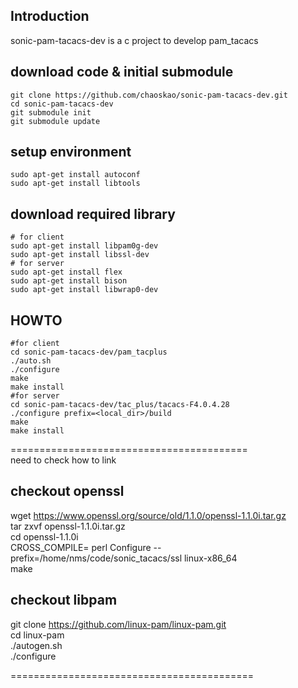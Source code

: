 ## Introduction
sonic-pam-tacacs-dev is a c project to develop pam_tacacs

## download code & initial submodule
    git clone https://github.com/chaoskao/sonic-pam-tacacs-dev.git  
    cd sonic-pam-tacacs-dev  
    git submodule init  
    git submodule update  

## setup environment
    sudo apt-get install autoconf  
    sudo apt-get install libtools

## download required library
    # for client
    sudo apt-get install libpam0g-dev  
    sudo apt-get install libssl-dev
	# for server
	sudo apt-get install flex  
	sudo apt-get install bison  
	sudo apt-get install libwrap0-dev

## HOWTO
    #for client
    cd sonic-pam-tacacs-dev/pam_tacplus  
    ./auto.sh  
    ./configure  
    make
	make install
    #for server
    cd sonic-pam-tacacs-dev/tac_plus/tacacs-F4.0.4.28
	./configure prefix=<local_dir>/build
    make
    make install


=========================================  
need to check how to link
## checkout openssl
wget https://www.openssl.org/source/old/1.1.0/openssl-1.1.0i.tar.gz  
tar zxvf openssl-1.1.0i.tar.gz  
cd openssl-1.1.0i  
CROSS_COMPILE= perl Configure --prefix=/home/nms/code/sonic_tacacs/ssl linux-x86_64  
make

## checkout libpam
git clone https://github.com/linux-pam/linux-pam.git  
cd linux-pam  
./autogen.sh  
./configure  

==========================================
